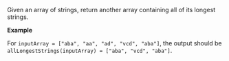 Given an array of strings, return another array containing all of its longest strings.

**Example**

For `inputArray = ["aba", "aa", "ad", "vcd", "aba"]`, the output should be `allLongestStrings(inputArray) = ["aba", "vcd", "aba"]`.